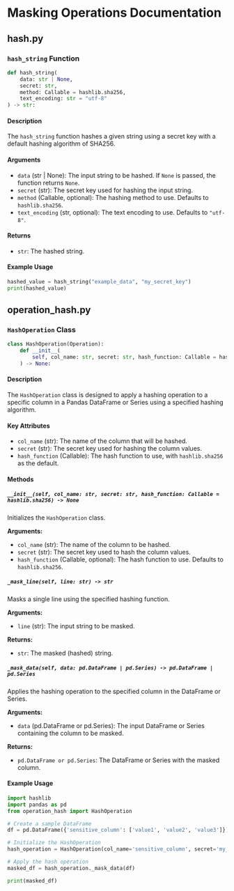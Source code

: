 # Masking Operations Documentation

## hash.py

### `hash_string` Function

```python
def hash_string(
    data: str | None,
    secret: str,
    method: Callable = hashlib.sha256,
    text_encoding: str = "utf-8"
) -> str:
```

#### Description

The `hash_string` function hashes a given string using a secret key with a default hashing algorithm of SHA256.

#### Arguments

- `data` (str | None): The input string to be hashed. If `None` is passed, the function returns `None`.
- `secret` (str): The secret key used for hashing the input string.
- `method` (Callable, optional): The hashing method to use. Defaults to `hashlib.sha256`.
- `text_encoding` (str, optional): The text encoding to use. Defaults to `"utf-8"`.

#### Returns

- `str`: The hashed string.

#### Example Usage

```python
hashed_value = hash_string("example_data", "my_secret_key")
print(hashed_value)
```

## operation_hash.py

### `HashOperation` Class

```python
class HashOperation(Operation):
    def __init__(
        self, col_name: str, secret: str, hash_function: Callable = hashlib.sha256
    ) -> None:
```

#### Description

The `HashOperation` class is designed to apply a hashing operation to a specific column in a Pandas DataFrame or Series using a specified hashing algorithm.

#### Key Attributes

- `col_name` (str): The name of the column that will be hashed.
- `secret` (str): The secret key used for hashing the column values.
- `hash_function` (Callable): The hash function to use, with `hashlib.sha256` as the default.

#### Methods

##### `__init__(self, col_name: str, secret: str, hash_function: Callable = hashlib.sha256) -> None`

Initializes the `HashOperation` class.

**Arguments:**
- `col_name` (str): The name of the column to be hashed.
- `secret` (str): The secret key used to hash the column values.
- `hash_function` (Callable, optional): The hash function to use. Defaults to `hashlib.sha256`.

##### `_mask_line(self, line: str) -> str`

Masks a single line using the specified hashing function.

**Arguments:**
- `line` (str): The input string to be masked.

**Returns:**
- `str`: The masked (hashed) string.

##### `_mask_data(self, data: pd.DataFrame | pd.Series) -> pd.DataFrame | pd.Series`

Applies the hashing operation to the specified column in the DataFrame or Series.

**Arguments:**
- `data` (pd.DataFrame or pd.Series): The input DataFrame or Series containing the column to be masked.

**Returns:**
- `pd.DataFrame or pd.Series`: The DataFrame or Series with the masked column.

#### Example Usage

```python
import hashlib
import pandas as pd
from operation_hash import HashOperation

# Create a sample DataFrame
df = pd.DataFrame({'sensitive_column': ['value1', 'value2', 'value3']})

# Initialize the HashOperation
hash_operation = HashOperation(col_name='sensitive_column', secret='my_secret_key', hash_function=hashlib.sha256)

# Apply the hash operation
masked_df = hash_operation._mask_data(df)

print(masked_df)
```
